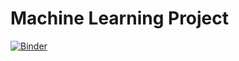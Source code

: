 # Machine Learning Project
[![Binder](https://mybinder.org/badge_logo.svg)](https://mybinder.org/v2/gh/SyedSubhan12/ML-Projects/HEAD)
